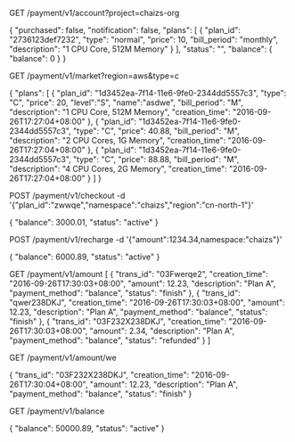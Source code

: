 GET /payment/v1/account?project=chaizs-org

{
  "purchased": false,
  "notification": false,
  "plans": [
    {
      "plan_id": "2736123def7232",
      "type": "normal",
      "price": 10,
      "bill_period": "monthly",
      "description": "1 CPU Core, 512M Memory"
    }
  ],
  "status": "",
  "balance": {
    "balance": 0
  }
}

GET /payment/v1/market?region=aws&type=c

{
  "plans": [
    {
      "plan_id": "1d3452ea-7f14-11e6-9fe0-2344dd5557c3",
      "type": "C",
      "price": 20,
      "level":"S",
      "name":"asdwe",
      "bill_period": "M",
      "description": "1 CPU Core, 512M Memory",
      "creation_time": "2016-09-26T17:27:04+08:00"
    },
    {
      "plan_id": "1d3452ea-7f14-11e6-9fe0-2344dd5557c3",
      "type": "C",
      "price": 40.88,
      "bill_period": "M",
      "description": "2 CPU Cores, 1G Memory",
      "creation_time": "2016-09-26T17:27:04+08:00"
    },
    {
      "plan_id": "1d3452ea-7f14-11e6-9fe0-2344dd5557c3",
      "type": "C",
      "price": 88.88,
      "bill_period": "M",
      "description": "4 CPU Cores, 2G Memory",
      "creation_time": "2016-09-26T17:27:04+08:00"
    }
  ]
}

POST /payment/v1/checkout -d '{"plan_id":"zwwqe","namespace":"chaizs","region":"cn-north-1"}'

{
  "balance": 3000.01,
  "status": "active"
}

POST /payment/v1/recharge -d '{"amount":1234.34,namespace:"chaizs"}'

{
  "balance": 6000.89,
  "status": "active"
}

GET /payment/v1/amount
[
  {
    "trans_id": "03Fwerqe2",
    "creation_time": "2016-09-26T17:30:03+08:00",
    "amount": 12.23,
    "description": "Plan A",
    "payment_method": "balance",
    "status": "finish"
  },
  {
    "trans_id": "qwer238DKJ",
    "creation_time": "2016-09-26T17:30:03+08:00",
    "amount": 12.23,
    "description": "Plan A",
    "payment_method": "balance",
    "status": "finish"
  },
  {
    "trans_id": "03F232X238DKJ",
    "creation_time": "2016-09-26T17:30:03+08:00",
    "amount": 2.34,
    "description": "Plan A",
    "payment_method": "balance",
    "status": "refunded"
  }
]

GET /payment/v1/amount/we

{
  "trans_id": "03F232X238DKJ",
  "creation_time": "2016-09-26T17:30:04+08:00",
  "amount": 12.23,
  "description": "Plan A",
  "payment_method": "balance",
  "status": "finish"
}

GET /payment/v1/balance

{
  "balance": 50000.89,
  "status": "active"
}
